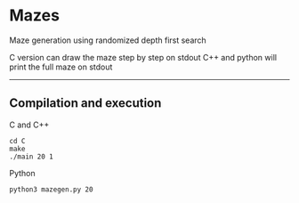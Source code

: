 # Mazes

Maze generation using randomized depth first search

C version can draw the maze step by step on stdout
C++ and python will print the full maze on stdout

---

## Compilation and execution

C and C++
<br>

    cd C
    make
    ./main 20 1

Python
<br>

    python3 mazegen.py 20